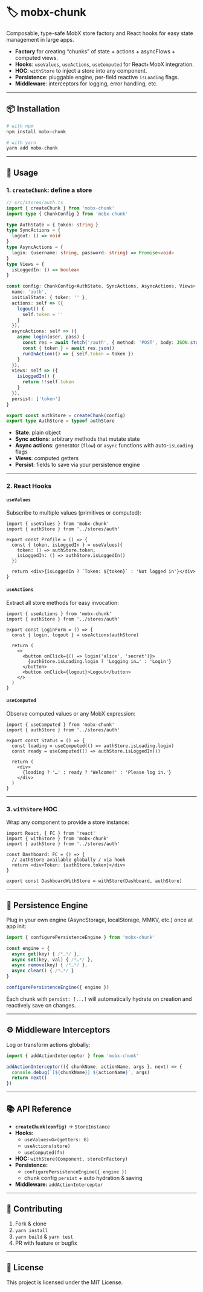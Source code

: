 # 🏷️ mobx-chunk

Composable, type-safe MobX store factory and React hooks for easy state management in large apps.  

- **Factory** for creating “chunks” of state + actions + asyncFlows + computed views.  
- **Hooks**: `useValues`, `useActions`, `useComputed` for React+MobX integration.  
- **HOC**: `withStore` to inject a store into any component.  
- **Persistence**: pluggable engine, per-field reactive `isLoading` flags.  
- **Middleware**: interceptors for logging, error handling, etc.  

---

## 📦 Installation

```bash
# with npm
npm install mobx-chunk

# with yarn
yarn add mobx-chunk
```

---

## 🔨 Usage

### 1. `createChunk`: define a store

```ts
// src/stores/auth.ts
import { createChunk } from 'mobx-chunk'
import type { ChunkConfig } from 'mobx-chunk'

type AuthState = { token: string }
type SyncActions = {
  logout: () => void
}
type AsyncActions = {
  login: (username: string, password: string) => Promise<void>
}
type Views = {
  isLoggedIn: () => boolean
}

const config: ChunkConfig<AuthState, SyncActions, AsyncActions, Views> = {
  name: 'auth',
  initialState: { token: '' },
  actions: self => ({
    logout() {
      self.token = ''
    }
  }),
  asyncActions: self => ({
    async login(user, pass) {
      const res = await fetch('/auth', { method: 'POST', body: JSON.stringify({ user, pass }) })
      const { token } = await res.json()
      runInAction(() => { self.token = token })
    }
  }),
  views: self => ({
    isLoggedIn() {
      return !!self.token
    }
  }),
  persist: ['token']
}

export const authStore = createChunk(config)
export type AuthStore = typeof authStore
```

- **State**: plain object  
- **Sync actions**: arbitrary methods that mutate state  
- **Async actions**: generator (`flow`) or `async` functions with auto-`isLoading` flags  
- **Views**: computed getters  
- **Persist**: fields to save via your persistence engine  

---

### 2. React Hooks

#### `useValues`

Subscribe to multiple values (primitives or computed):

```tsx
import { useValues } from 'mobx-chunk'
import { authStore } from '../stores/auth'

export const Profile = () => {
  const { token, isLoggedIn } = useValues({
    token: () => authStore.token,
    isLoggedIn: () => authStore.isLoggedIn()
  })

  return <div>{isLoggedIn ? `Token: ${token}` : 'Not logged in'}</div>
}
```

#### `useActions`

Extract all store methods for easy invocation:

```tsx
import { useActions } from 'mobx-chunk'
import { authStore } from '../stores/auth'

export const LoginForm = () => {
  const { login, logout } = useActions(authStore)

  return (
    <>
      <button onClick={() => login('alice', 'secret')}>
        {authStore.isLoading.login ? 'Logging in…' : 'Login'}
      </button>
      <button onClick={logout}>Logout</button>
    </>
  )
}
```

#### `useComputed`

Observe computed values or any MobX expression:

```tsx
import { useComputed } from 'mobx-chunk'
import { authStore } from '../stores/auth'

export const Status = () => {
  const loading = useComputed(() => authStore.isLoading.login)
  const ready = useComputed(() => authStore.isLoggedIn())

  return (
    <div>
      {loading ? '…' : ready ? 'Welcome!' : 'Please log in.'}
    </div>
  )
}
```

---

### 3. `withStore` HOC

Wrap any component to provide a store instance:

```tsx
import React, { FC } from 'react'
import { withStore } from 'mobx-chunk'
import { authStore } from '../stores/auth'

const Dashboard: FC = () => {
  // authStore available globally / via hook
  return <div>Token: {authStore.token}</div>
}

export const DashboardWithStore = withStore(Dashboard, authStore)
```

---

## 💾 Persistence Engine

Plug in your own engine (AsyncStorage, localStorage, MMKV, etc.) once at app init:

```ts
import { configurePersistenceEngine } from 'mobx-chunk'

const engine = {
  async get(key) { /*…*/ },
  async set(key, val) { /*…*/ },
  async remove(key) { /*…*/ },
  async clear() { /*…*/ }
}

configurePersistenceEngine({ engine })
```

Each chunk with `persist: [...]` will automatically hydrate on creation and reactively save on changes.

---

## ⚙️ Middleware Interceptors

Log or transform actions globally:

```ts
import { addActionInterceptor } from 'mobx-chunk'

addActionInterceptor(({ chunkName, actionName, args }, next) => {
  console.debug(`[${chunkName}] ${actionName}`, args)
  return next()
})
```

---

## 📚 API Reference

- **`createChunk(config)`** → `StoreInstance`  
- **Hooks:**  
  - `useValues<G>(getters: G)`  
  - `useActions(store)`  
  - `useComputed(fn)`  
- **HOC:** `withStore(Component, storeOrFactory)`  
- **Persistence:**  
  - `configurePersistenceEngine({ engine })`  
  - chunk config `persist` + auto hydration & saving  
- **Middleware:** `addActionInterceptor`

---

## 🚀 Contributing

1. Fork & clone  
2. `yarn install`  
3. `yarn build` & `yarn test`  
4. PR with feature or bugfix  

---

## 📄 License

This project is licensed under the MIT License.
